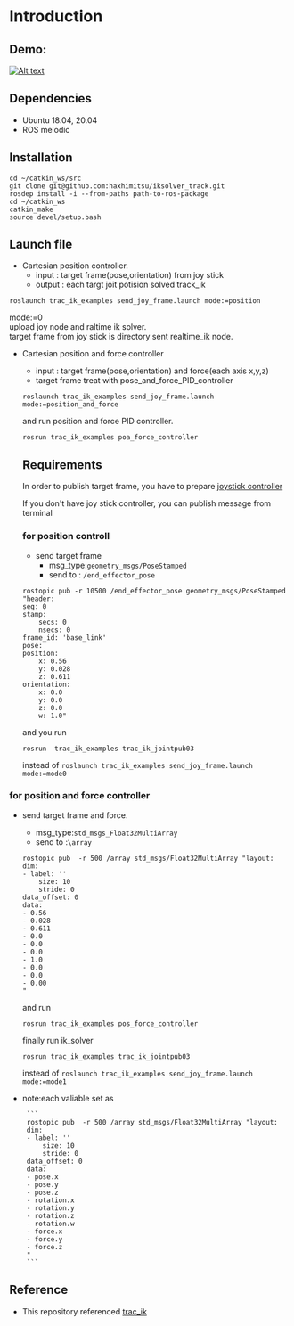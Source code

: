 # Introduction

## Demo:



[![Alt text](https://github.com/haxhimitsu/iksolver_track/blob/master/readme_material/preview.png)](https://www.youtube.com/watch?v=Cliyr5ubmo0)


## Dependencies
* Ubuntu 18.04, 20.04
* ROS melodic
## Installation
~~~
cd ~/catkin_ws/src
git clone git@github.com:haxhimitsu/iksolver_track.git
rosdep install -i --from-paths path-to-ros-package
cd ~/catkin_ws
catkin_make
source devel/setup.bash
~~~

## Launch file
* Cartesian position controller.
  * input : target frame(pose,orientation) from joy stick
  * output : each targt joit potision solved track_ik
```
roslaunch trac_ik_examples send_joy_frame.launch mode:=position
```
mode:=0\
upload joy node and raltime ik solver.\
target frame from joy stick is directory sent realtime_ik node.


* Cartesian position and force controller
  * input : target frame(pose,orientation) and force(each axis x,y,z)
  * target frame treat with pose_and_force_PID_controller

  ```
  roslaunch trac_ik_examples send_joy_frame.launch mode:=position_and_force
  ```
  and run position and force PID controller.
  ```
  rosrun trac_ik_examples poa_force_controller
  ```
  
  ##  Requirements
  In order to publish target frame, you have to prepare [joystick controller](https://gaming.logicool.co.jp/ja-jp/products/gamepads/f310-gamepad.940-000137.html)
  
  If you don't have joy stick controller, you can publish message from terminal
  ### for position controll
    * send target frame
      - msg_type:``geometry_msgs/PoseStamped``
      - send to : ``/end_effector_pose``

    ```
    rostopic pub -r 10500 /end_effector_pose geometry_msgs/PoseStamped "header:
    seq: 0
    stamp:
        secs: 0
        nsecs: 0
    frame_id: 'base_link'
    pose:
    position:
        x: 0.56
        y: 0.028
        z: 0.611
    orientation:
        x: 0.0
        y: 0.0
        z: 0.0
        w: 1.0"
    ```
    and you run 
    ```
    rosrun  trac_ik_examples trac_ik_jointpub03
    ```
    instead of ```roslaunch trac_ik_examples send_joy_frame.launch mode:=mode0```

### for position and force controller
 * send target frame and force.
   * msg_type:``std_msgs_Float32MultiArray``
   * send to :```\array```
    ```
    rostopic pub  -r 500 /array std_msgs/Float32MultiArray "layout:
    dim:
    - label: ''
        size: 10
        stride: 0
    data_offset: 0
    data:
    - 0.56
    - 0.028
    - 0.611
    - 0.0
    - 0.0
    - 0.0
    - 1.0
    - 0.0
    - 0.0
    - 0.00
    "
    ```
    and run
    ```
    rosrun trac_ik_examples pos_force_controller
    ```
    finally  run ik_solver
    ```
    rosrun trac_ik_examples trac_ik_jointpub03
    ```
    instead of ```roslaunch trac_ik_examples send_joy_frame.launch mode:=mode1```

*  note:each valiable set as

        ```
        rostopic pub  -r 500 /array std_msgs/Float32MultiArray "layout:
        dim:
        - label: ''
            size: 10
            stride: 0
        data_offset: 0
        data:
        - pose.x
        - pose.y
        - pose.z
        - rotation.x
        - rotation.y
        - rotation.z
        - rotation.w
        - force.x
        - force.y
        - force.z
        "
        ```
  ## Reference
* This repository referenced [trac_ik](https://bitbucket.org/traclabs/trac_ik/src/master/)